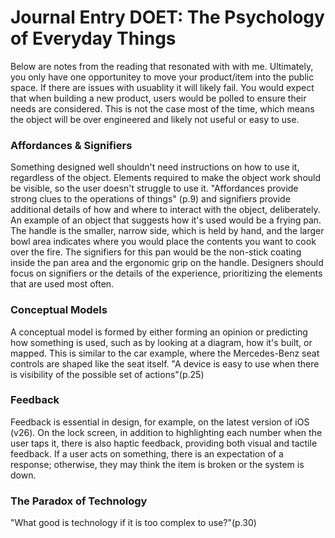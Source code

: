 # Journal Entry DOET: The Psychology of Everyday Things

Below are notes from the reading that resonated with with me. 
Ultimately, you only have one opportunitey to move your product/item into the public space. If there are issues with usuablity it will likely fail. You would expect that when building a new product, users would be polled to ensure their needs are considered. This is not the case most of the time, which means the object will be over engineered and likely not useful or easy to use.

### Affordances & Signifiers
Something designed well shouldn't need instructions on how to use it, regardless of the object. Elements required to make the object work should be visible, so the user doesn't struggle to use it. "Affordances provide strong clues to the operations of things" (p.9) and signifiers provide additional details of how and where to interact with the object, deliberately. 
An example of an object that suggests how it's used would be a frying pan. The handle is the smaller, narrow side, which is held by hand, and the larger bowl area indicates where you would place the contents you want to cook over the fire. The signifiers for this pan would be the non-stick coating inside the pan area and the ergonomic grip on the handle. 
Designers should focus on signifiers or the details of the experience, prioritizing the elements that are used most often.

### Conceptual Models
A conceptual model is formed by either forming an opinion or predicting how something is used, such as by looking at a diagram, how it's built, or mapped. This is similar to the car example, where the Mercedes-Benz seat controls are shaped like the seat itself. "A device is easy to use when there is visibility of the possible set of actions"(p.25)  

### Feedback
Feedback is essential in design, for example, on the latest version of iOS (v26). On the lock screen, in addition to highlighting each number when the user taps it, there is also haptic feedback, providing both visual and tactile feedback. If a user acts on something, there is an expectation of a response; otherwise, they may think the item is broken or the system is down.

### The Paradox of Technology
"What good is technology if it is too complex to use?"(p.30)
